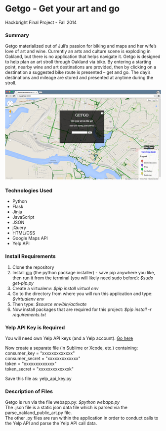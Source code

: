 Getgo - Get your art and go
=====

Hackbright Final Project - Fall 2014

<h3><strong>Summary</strong></h3>
Getgo materialized out of Juli’s passion for biking and maps and her wife’s love of art and wine. Currently an arts and culture scene is exploding in Oakland, but there is no application that helps navigate it. Getgo is designed to help plan an art stroll through Oakland via bike. By entering a starting point, nearby wine and art destinations are provided, then by clicking on a destination a suggested bike route is presented – get and go.  The day’s destinations and mileage are stored and presented at anytime during the stroll.</div><br>

![Homepage screenshot](/static/css/screenshots/homepage.png)

<div><h3><strong>Technologies Used</strong></h3>
<ul><li>Python</li>
<li>Flask</li>
<li>Jinja</li>
<li>JavaScript</li>
<li>JSON</li>
<li>jQuery</li>
<li>HTML/CSS</li>
<li>Google Maps API</li>
  <li>Yelp API</li></ul></div>



<h3><strong>Install Requirements</strong></h3>
  <ol><li>Clone the repository</li>
    <li>Install <a href="http://pip.readthedocs.org/en/latest/installing.html">pip</a> (the python package installer) - save pip anywhere you like, then run it from the terminal (you will likely need sudo before): <em>$sudo get-pip.py</em> </li>
    <li>Create a virtualenv: <em>$pip install virtual env</em></li>
    <li>Go to the directory from where you will run this application and type: <em>$virtualenv env</em></li>
    <li>Then type: <em>$source env/bin/activate</em></li>
    <li>Now install packages that are required for this project: <em>$pip install -r requirements.txt</em></li></ol>

<h3><strong>Yelp API Key is Required</strong></h3>
You will need own Yelp API keys (and a Yelp account).
<a href="http://www.yelp.com/developers/documentation/v2/overview"> Go here</a><br>

Now create a separate file (in Sublime or Xcode, etc.) containing:<br>
consumer_key = “xxxxxxxxxxxxx"<br>
consumer_secret = "xxxxxxxxxxxxx"<br>
token = "xxxxxxxxxxxxx"<br>
token_secret = "xxxxxxxxxxxxxk"<br>

Save this file as: yelp_api_key.py<br>


<h3><strong>Description of Files</strong></h3>
Getgo is run via the file webapp.py: <em>$python webapp.py</em><br>
The .json file is a static json data file which is parsed via the parse_oakland_public_art.py file.<br>
The other .py files are run within the application in order to conduct calls to the Yelp API and parse the Yelp API call data.

